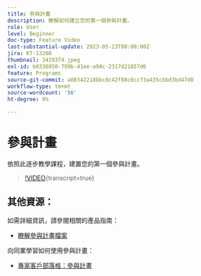 ```yaml
---
title: 參與計畫
description: 瞭解如何建立您的第一個參與計畫。
role: User
level: Beginner
doc-type: Feature Video
last-substantial-update: 2023-05-23T00:00:00Z
jira: KT-13260
thumbnail: 3419374.jpeg
exl-id: b0336950-799b-41ee-a94c-2317d21857d6
feature: Programs
source-git-commit: a80342218bbc8c42f88c6ccf3a435cbbd3bd47d0
workflow-type: tm+mt
source-wordcount: '56'
ht-degree: 0%

---
```


# 參與計畫

依照此逐步教學課程，建置您的第一個參與計畫。

>[!VIDEO](https://video.tv.adobe.com/v/3419374/?learn=on){transcript=true} 

## 其他資源：

如需詳細資訊，請參閱相關的產品指南：
* [瞭解參與計畫檔案](https://experienceleague.adobe.com/docs/marketo/using/product-docs/email-marketing/drip-nurturing/creating-an-engagement-program/understanding-engagement-programs.html?lang=zh-Hant) 

向同業學習如何使用參與計畫：
* [專家客戶部落格：參與計畫](https://nation.marketo.com/t5/product-blogs/marketo-success-series-engagement-programs/ba-p/301712)

